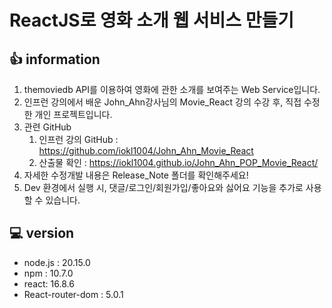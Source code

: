 # ReactJS로 영화 소개 웹 서비스 만들기

## 👍 information
1. themoviedb API를 이용하여 영화에 관한 소개를 보여주는 Web Service입니다.
2. 인프런 강의에서 배운 John_Ahn강사님의 Movie_React 강의 수강 후, 직접 수정한 개인 프로젝트입니다.
3. 관련 GitHub
   1. 인프런 강의 GitHub : https://github.com/iokl1004/John_Ahn_Movie_React
   2. 산출물 확인 : https://iokl1004.github.io/John_Ahn_POP_Movie_React/
4. 자세한 수정개발 내용은 Release_Note 폴더를 확인해주세요!
5. Dev 환경에서 실행 시, 댓글/로그인/회원가입/좋아요와 싫어요 기능을 추가로 사용 할 수 있습니다.

## 💻 version

- node.js : 20.15.0
- npm : 10.7.0
- react: 16.8.6
- React-router-dom : 5.0.1
